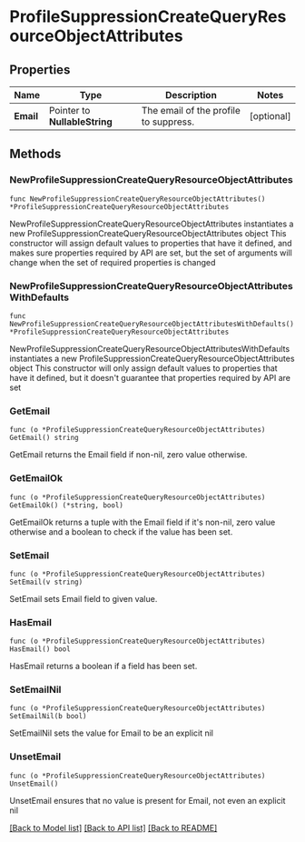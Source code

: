 # ProfileSuppressionCreateQueryResourceObjectAttributes

## Properties

Name | Type | Description | Notes
------------ | ------------- | ------------- | -------------
**Email** | Pointer to **NullableString** | The email of the profile to suppress. | [optional] 

## Methods

### NewProfileSuppressionCreateQueryResourceObjectAttributes

`func NewProfileSuppressionCreateQueryResourceObjectAttributes() *ProfileSuppressionCreateQueryResourceObjectAttributes`

NewProfileSuppressionCreateQueryResourceObjectAttributes instantiates a new ProfileSuppressionCreateQueryResourceObjectAttributes object
This constructor will assign default values to properties that have it defined,
and makes sure properties required by API are set, but the set of arguments
will change when the set of required properties is changed

### NewProfileSuppressionCreateQueryResourceObjectAttributesWithDefaults

`func NewProfileSuppressionCreateQueryResourceObjectAttributesWithDefaults() *ProfileSuppressionCreateQueryResourceObjectAttributes`

NewProfileSuppressionCreateQueryResourceObjectAttributesWithDefaults instantiates a new ProfileSuppressionCreateQueryResourceObjectAttributes object
This constructor will only assign default values to properties that have it defined,
but it doesn't guarantee that properties required by API are set

### GetEmail

`func (o *ProfileSuppressionCreateQueryResourceObjectAttributes) GetEmail() string`

GetEmail returns the Email field if non-nil, zero value otherwise.

### GetEmailOk

`func (o *ProfileSuppressionCreateQueryResourceObjectAttributes) GetEmailOk() (*string, bool)`

GetEmailOk returns a tuple with the Email field if it's non-nil, zero value otherwise
and a boolean to check if the value has been set.

### SetEmail

`func (o *ProfileSuppressionCreateQueryResourceObjectAttributes) SetEmail(v string)`

SetEmail sets Email field to given value.

### HasEmail

`func (o *ProfileSuppressionCreateQueryResourceObjectAttributes) HasEmail() bool`

HasEmail returns a boolean if a field has been set.

### SetEmailNil

`func (o *ProfileSuppressionCreateQueryResourceObjectAttributes) SetEmailNil(b bool)`

 SetEmailNil sets the value for Email to be an explicit nil

### UnsetEmail
`func (o *ProfileSuppressionCreateQueryResourceObjectAttributes) UnsetEmail()`

UnsetEmail ensures that no value is present for Email, not even an explicit nil

[[Back to Model list]](../README.md#documentation-for-models) [[Back to API list]](../README.md#documentation-for-api-endpoints) [[Back to README]](../README.md)


